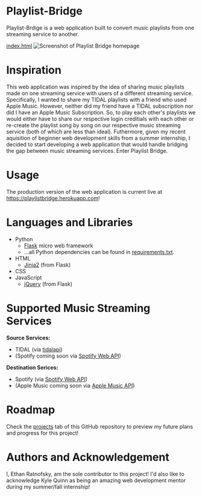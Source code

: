 # Playlist-Bridge
Playlist-Brdige is a web application built to convert music playlists from one streaming service to another.

[index.html](/static/templates/index.html)
![Screenshot of Playlist Bridge homepage](/screenshots/playlist-bridge_home.png)

# Inspiration
This web application was inspired by the idea of sharing music playlists made on one streaming service with users of a different streaming service. Specifically, I wanted to share my TIDAL playlists with a friend who used Apple Music. However, neither did my friend have a TIDAL subscription nor did I have an Apple Music Subscription. So, to play each other's playlists we would either have to share our respective login creditials with each other or re-create the playlist song by song on our respective music streaming service (both of which are less than ideal). Futhermore, given my recent aquisition of beginner web development skills from a summer internship, I decided to start developing a web application that would handle bridging the gap between music streaming services. Enter Playlist Bridge.

# Usage
The production version of the web application is current live at https://playlistbridge.herokuapp.com!

# Languages and Libraries
* Python
  * [Flask](https://flask.palletsprojects.com/en/1.1.x/) micro web framework
  * ...all Python dependencies can be found in [requirements.txt](/requirements.txt).
* HTML
  * [Jinja2](https://jinja.palletsprojects.com/en/2.11.x/) (from Flask)
* CSS
* JavaScript
  * [jQuery](https://jquery.com/) (from Flask)

# Supported Music Streaming Services
**Source Services:**
* TIDAL (via [tidalapi](https://github.com/tamland/python-tidal))
* (Spotify coming soon via [Spotify Web API](https://developer.spotify.com/documentation/web-api/))

**Destination Serices:**
* Spotify (via [Spotify Web API](https://developer.spotify.com/documentation/web-api/))
* (Apple Music coming soon via [Apple Music API](https://developer.apple.com/documentation/applemusicapi/))

# Roadmap
Check the [projects](https://github.com/ethanratnofsky/Playlist-Bridge/projects) tab of this GitHub repository to preview my future plans and progress for this project!

# Authors and Acknowledgement
I, Ethan Ratnofsky, am the sole contributor to this project! I'd also like to acknowledge Kyle Quinn as being an amazing web development mentor during my summer/fall internship!
